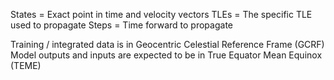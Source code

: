 States = Exact point in time and velocity vectors
TLEs = The specific TLE used to propagate
Steps = Time forward to propagate

Training / integrated data is in Geocentric Celestial Reference Frame (GCRF)
Model outputs and inputs are expected to be in True Equator Mean Equinox (TEME)
